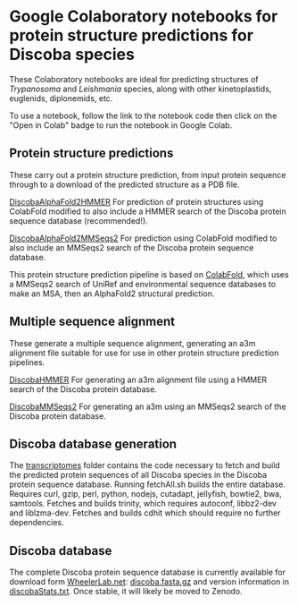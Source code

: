 # Google Colaboratory notebooks for protein structure predictions for Discoba species
These Colaboratory notebooks are ideal for predicting structures of _Trypanosoma_ and _Leishmania_ species, along with other kinetoplastids, euglenids, diplonemids, etc.

To use a notebook, follow the link to the notebook code then  click on the "Open in Colab" badge to run the notebook in Google Colab.

## Protein structure predictions
These carry out a protein structure prediction, from input protein sequence through to a download of the predicted structure as a PDB file.

[DiscobaAlphaFold2HMMER](https://github.com/zephyris/discoba_alphafold/blob/main/DiscobaAlphaFold2HMMER.ipynb) For prediction of protein structures using ColabFold modified to also include a HMMER search of the Discoba protein sequence database (recommended!).

[DiscobaAlphaFold2MMSeqs2](https://github.com/zephyris/discoba_alphafold/blob/main/DiscobaAlphaFold2MMSeqs2.ipynb) For prediction using ColabFold modified to also include an MMSeqs2 search of the Discoba protein sequence database.

This protein structure prediction pipeline is based on [ColabFold](https://github.com/sokrypton/ColabFold), which uses a MMSeqs2 search of UniRef and environmental sequence databases to make an MSA, then an AlphaFold2 structural prediction.

## Multiple sequence alignment
These generate a multiple sequence alignment, generating an a3m alignment file suitable for use for use in other protein structure prediction pipelines.

[DiscobaHMMER](https://github.com/zephyris/discoba_alphafold/blob/main/DiscobaHMMER.ipynb) For generating an a3m alignment file using a HMMER search of the Discoba protein database.

[DiscobaMMSeqs2](https://github.com/zephyris/discoba_alphafold/blob/main/DiscobaMMSeqs2.ipynb) For generating an a3m using an MMSeqs2 search of the Discoba protein database.

## Discoba database generation
The [transcriptomes](https://github.com/zephyris/discoba_alphafold/tree/main/transcriptomes) folder contains the code necessary to fetch and build the predicted protein sequences of all Discoba species in the Discoba protein sequence database.
Running fetchAll.sh builds the entire database. Requires curl, gzip, perl, python, nodejs, cutadapt, jellyfish, bowtie2, bwa, samtools. Fetches and builds trinity, which requires autoconf, libbz2-dev and liblzma-dev. Fetches and builds cdhit which should require no further dependencies.

## Discoba database
The complete Discoba protein sequence database is currently available for download form [WheelerLab.net](http://wheelerlab.net): [discoba.fasta.gz](http://wheelerlab.net/discoba.fasta.gz) and version information in [discobaStats.txt](http://wheelerlab.net/discobaStats.txt). Once stable, it will likely be moved to Zenodo.
